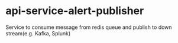 # api-service-alert-publisher

Service to consume message from redis queue and publish to down stream(e.g. Kafka, Splunk)